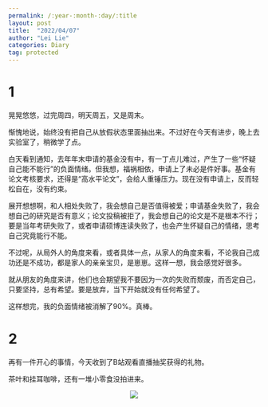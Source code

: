 ```yaml
---
permalink: /:year-:month-:day/:title
layout: post
title:  "2022/04/07"
author: "Lei Lie"
categories: Diary
tag: protected
---
```


# 1

晃晃悠悠，过完周四，明天周五，又是周末。

惭愧地说，始终没有把自己从放假状态里面抽出来。不过好在今天有进步，晚上去实验室了，稍微学了点。

白天看到通知，去年年末申请的基金没有中，有一丁点儿难过，产生了一些“怀疑自己能不能行”的负面情绪。但我想，福祸相依，申请上了未必是件好事。基金有论文考核要求，还得是“高水平论文”，会给人重锤压力。现在没有申请上，反而轻松自在，没有约束。

展开想想啊，和人相处失败了，我会想自己是否值得被爱；申请基金失败了，我会想自己的研究是否有意义；论文投稿被拒了，我会想自己的论文是不是根本不行；要是当年考研失败了，或者申请硕博连读失败了，也会产生怀疑自己的情绪，思考自己究竟能行不能。

不过呢，从局外人的角度来看，或者具体一点，从家人的角度来看，不论我自己成功还是不成功，都是家人的亲亲宝贝，是崽崽。这样一想，我会感觉好很多。

就从朋友的角度来讲，他们也会期望我不要因为一次的失败而颓废，而否定自己，只要坚持，总有希望。要是放弃，当下开始就没有任何希望了。

这样想完，我的负面情绪被消解了90%。真棒。

# 2

再有一件开心的事情，今天收到了B站观看直播抽奖获得的礼物。

茶叶和挂耳咖啡，还有一堆小零食没拍进来。

<div align=center><img src="../../images/img-2022-04-07/img1.webp"/></div>